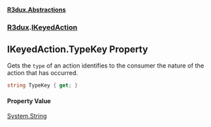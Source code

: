 #### [R3dux.Abstractions](R3dux.Abstractions.md 'R3dux.Abstractions')
### [R3dux](R3dux.Abstractions.md#R3dux 'R3dux').[IKeyedAction](IKeyedAction.md 'R3dux.IKeyedAction')

## IKeyedAction.TypeKey Property

Gets the `type` of an action identifies to the consumer the nature of the action that has occurred.

```csharp
string TypeKey { get; }
```

#### Property Value
[System.String](https://docs.microsoft.com/en-us/dotnet/api/System.String 'System.String')